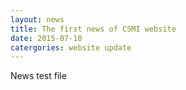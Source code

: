 ```yaml
---
layout: news
title: The first news of CSMI website
date: 2015-07-10
catergories: website update
---
```

News test file
